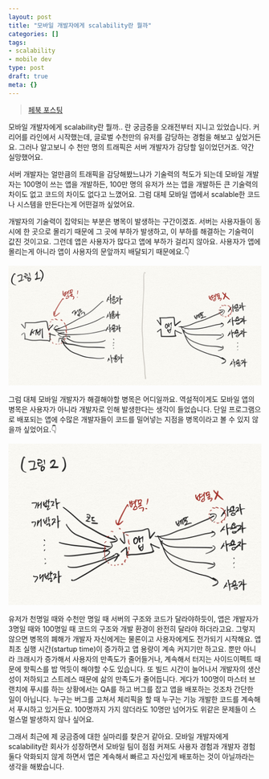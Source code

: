 ```yaml
---
layout: post
title: "모바일 개발자에게 scalability란 뭘까"
categories: []
tags:
- scalability
- mobile dev
type: post
draft: true
meta: {}
---
```


> [페북 포스팅](https://www.facebook.com/100002633450536/posts/3245101652254251/)

모바일 개발자에게 scalability란 뭘까.. 란 궁금증을 오래전부터 지니고 있었습니다. 커리어를 라인에서 시작했는데, 글로벌 수천만의 유저를 감당하는 경험을 해보고 싶었거든요. 그러나 알고보니 수 천만 명의 트래픽은 서버 개발자가 감당할 일이었던거죠. 약간 실망했어요.

서버 개발자는 얼만큼의 트래픽을 감당해봤느냐가 기술력의 척도가 되는데 모바일 개발자는 100명이 쓰는 앱을 개발하든, 100만 명의 유저가 쓰는 앱을 개발하든 큰 기술력의 차이도 없고 코드의 차이도 없다고 느꼈어요. 그럼 대체 모바일 앱에서 scalable한 코드나 시스템을 만든다는게 어떤걸까 싶었어요.

개발자의 기술력이 집약되는 부분은 병목이 발생하는 구간이겠죠. 서버는 사용자들이 동시에 한 곳으로 몰리기 때문에 그 곳에 부하가 발생하고, 이 부하를 해결하는 기술력이 값진 것이고요. 그런데 앱은 사용자가 많다고 앱에 부하가 걸리지 않아요. 사용자가 앱에 몰리는게 아니라 앱이 사용자의 문앞까지 배달되기 때문에요.👇

<img src="/assets/posts/scalability-0.jpeg" />

그럼 대체 모바일 개발자가 해결해야할 병목은 어디일까요. 역설적이게도 모바일 앱의 병목은 사용자가 아니라 개발자로 인해 발생한다는 생각이 들었습니다. 단일 프로그램으로 배포되는 앱에 수많은 개발자들이 코드를 밀어넣는 지점을 병목이라고 볼 수 있지 않을까 싶었어요.👇

<img src="/assets/posts/scalability-1.jpeg" />

유저가 천명일 때와 수천만 명일 때 서버의 구조와 코드가 달라야하듯이, 앱은 개발자가 3명일 때와 100명일 때 코드의 구조와 개발 환경이 완전히 달라야 하더라고요. 그렇지 않으면 병목의 폐해가 개발자 자신에게는 물론이고 사용자에게도 전가되기 시작해요. 앱 최초 실행 시간(startup time)이 증가하고 앱 용량이 계속 커지기만 하고요. 뿐만 아니라 크래시가 증가해서 사용자의 만족도가 줄어들거나, 계속해서 터지는 사이드이펙트 때문에 핫픽스를 밥 먹듯이 해야할 수도 있습니다. 또 빌드 시간이 늘어나서 개발자의 생산성이 저하되고 스트레스 때문에 삶의 만족도가 줄어듭니다. 게다가 100명이 마스터 브랜치에 푸시를 하는 상황에서는 QA를 하고 버그를 잡고 앱을 배포하는 것조차 간단한 일이 아닙니다. 누구는 버그를 고쳐서 체리픽을 할 때 누구는 기능 개발한 코드를 계속해서 푸시하고 있거든요. 100명까지 가지 않더라도 10명만 넘어가도 위같은 문제들이 스멀스멀 발생하지 않나 싶어요.

그래서 최근에 제 궁금증에 대한 실마리를 찾은거 같아요. 모바일 개발자에게 scalability란 회사가 성장하면서 모바일 팀이 점점 커져도 사용자 경험과 개발자 경험 둘다 악화되지 않게 하면서 앱은 계속해서 빠르고 자신있게 배포하는 것이 아닐까라는 생각을 해봤습니다.